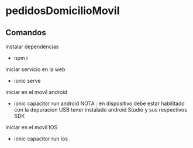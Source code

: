 # pedidosDomicilioMovil



## Comandos ##
instalar dependencias 
- npm i 

iniciar servicio en la web 
- ionic serve

iniciar en el movil android
- ionic capacitor run android
NOTA : en dispositivo debe estar habilitado con la depuracion USB
       tener instalado android Studio y sus respectivos SDK

iniciar en el movil IOS
- ionic capacitor run ios